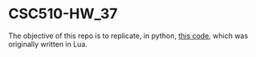 # CSC510-HW_37
The objective of this repo is to replicate, in python, [this code](https://github.com/txt/se22/blob/main/etc/pdf/csv.pdf), which was originally written in Lua. 
